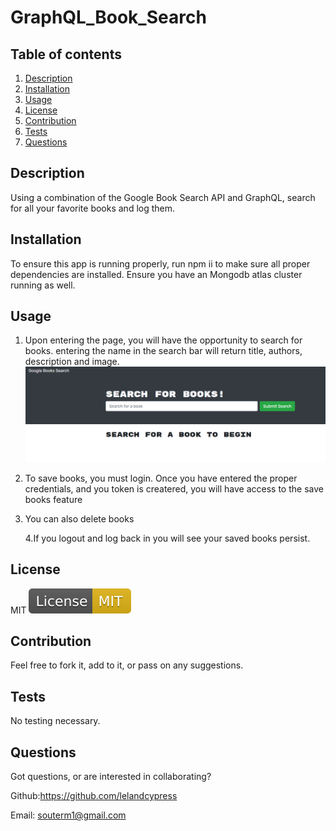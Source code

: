 # GraphQL_Book_Search

## Table of contents

1. [Description](#Description)
2. [Installation](#Instructions)
3. [Usage](#Usage)
4. [License](#License)
5. [Contribution](#Contribution)
6. [Tests](#Tests)
7. [Questions](#Questions)

## Description

Using a combination of the Google Book Search API and GraphQL, search for all your favorite books and log them.

## Installation

To ensure this app is running properly, run npm ii to make sure all proper dependencies are installed. Ensure you have an Mongodb atlas cluster running as well.

## Usage

1. Upon entering the page, you will have the opportunity to search for books. entering the name in the search bar will return title, authors, description and image.
   ![booksearch](./readme_pics/search.png)
2. To save books, you must login. Once you have entered the proper credentials, and you token is createred, you will have access to the save books feature

3. You can also delete books

   4.If you logout and log back in you will see your saved books persist.

## License

MIT ![MIT](./readme_pics/MIT.svg)

## Contribution

Feel free to fork it, add to it, or pass on any suggestions.

## Tests

No testing necessary.

## Questions

Got questions, or are interested in collaborating?

Github:https://github.com/lelandcypress

Email: souterm1@gmail.com
